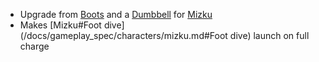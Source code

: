 - Upgrade from [Boots](/docs/gameplay_spec/items/boots.md) and a [Dumbbell](/docs/gameplay_spec/items/dumbbell.md) for [Mizku](/docs/gameplay_spec/characters/mizku.md)
- Makes [Mizku#Foot dive](/docs/gameplay_spec/characters/mizku.md#Foot dive) launch on full charge

